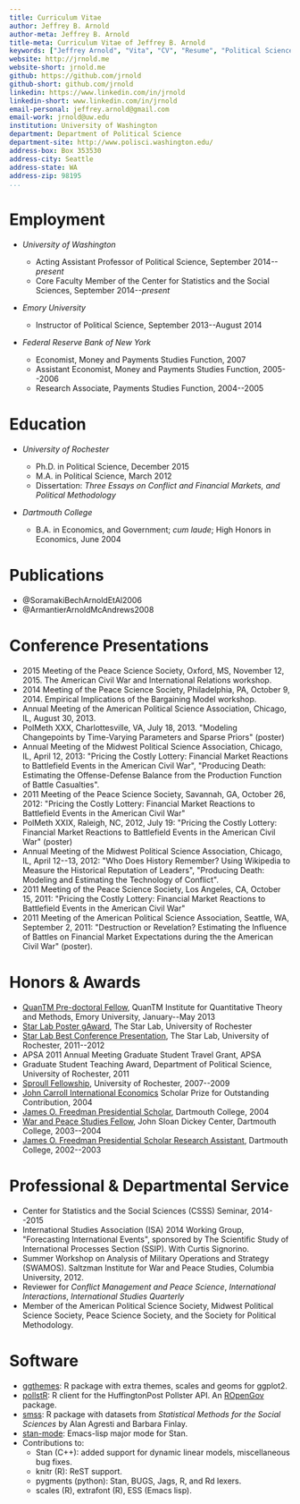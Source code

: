 ```yaml
---
title: Curriculum Vitae
author: Jeffrey B. Arnold
author-meta: Jeffrey B. Arnold
title-meta: Curriculum Vitae of Jeffrey B. Arnold
keywords: ["Jeffrey Arnold", "Vita", "CV", "Resume", "Political Science"]
website: http://jrnold.me
website-short: jrnold.me
github: https://github.com/jrnold
github-short: github.com/jrnold
linkedin: https://www.linkedin.com/in/jrnold
linkedin-short: www.linkedin.com/in/jrnold
email-personal: jeffrey.arnold@gmail.com
email-work: jrnold@uw.edu
institution: University of Washington
department: Department of Political Science
department-site: http://www.polisci.washington.edu/
address-box: Box 353530
address-city: Seattle
address-state: WA
address-zip: 98195
...
```


# Employment

- *University of Washington*

	- Acting Assistant Professor of Political Science, September 2014--*present*
	- Core Faculty Member of the Center for Statistics and the Social Sciences, September 2014--*present*

- *Emory University*

    - Instructor of Political Science, September 2013--August 2014

- *Federal Reserve Bank of New York*

	- Economist, Money and Payments Studies Function, 2007
	- Assistant Economist, Money and Payments Studies Function, 2005--2006
	- Research Associate, Payments Studies Function, 2004--2005

# Education

- *University of Rochester*

	- Ph.D. in Political Science, December 2015
	- M.A. in Political Science, March 2012
	- Dissertation: *Three Essays on Conflict and Financial Markets, and Political Methodology*

- *Dartmouth College*

    - B.A. in Economics, and Government; *cum laude*; High Honors in Economics, June 2004

# Publications

- @SoramakiBechArnoldEtAl2006
- @ArmantierArnoldMcAndrews2008


# Conference Presentations

- 2015 Meeting of the Peace Science Society, Oxford, MS, November 12, 2015. The American Civil War and International Relations workshop.
- 2014 Meeting of the Peace Science Society, Philadelphia, PA, October 9, 2014. Empirical Implications of the Bargaining Model workshop.
- Annual Meeting of the American Political Science Association, Chicago, IL, August 30, 2013.
- PolMeth XXX, Charlottesville, VA, July 18, 2013. "Modeling Changepoints by Time-Varying Parameters and Sparse Priors" (poster)
- Annual Meeting of the Midwest Political Science Association, Chicago, IL, April 12, 2013: "Pricing the Costly Lottery: Financial Market Reactions to Battlefield Events in the American Civil War", "Producing Death: Estimating the Offense-Defense Balance from the Production Function of Battle Casualties".
- 2011 Meeting of the Peace Science Society, Savannah, GA, October 26, 2012: "Pricing the Costly Lottery: Financial Market Reactions to Battlefield Events in the American Civil War"
- PolMeth XXIX, Raleigh, NC, 2012, July 19: "Pricing the Costly Lottery: Financial Market Reactions to Battlefield Events in the American Civil War" (poster)
- Annual Meeting of the Midwest Political Science Association, Chicago, IL, April 12--13, 2012: "Who Does History Remember? Using Wikipedia to Measure the Historical Reputation of Leaders", "Producing Death: Modeling and Estimating the Technology of Conflict".
- 2011 Meeting of the Peace Science Society, Los Angeles, CA, October 15, 2011: "Pricing the Costly Lottery: Financial Market Reactions to Battlefield Events in the American Civil War"
- 2011 Meeting of the American Political Science Association, Seattle, WA, September 2, 2011: "Destruction or Revelation? Estimating the Influence of Battles on Financial Market Expectations during the the American Civil War" (poster).

# Honors & Awards

- [QuanTM Pre-doctoral Fellow](http://quantitative.emory.edu), QuanTM Institute for Quantitative Theory and Methods, Emory University, January--May 2013
- [Star Lab Poster gAward](http://www.rochester.edu/college/psc/thestarlab/awards), The Star Lab, University of Rochester
- [Star Lab Best Conference Presentation](http://www.rochester.edu/college/psc/thestarlab/awards), The Star Lab, University of Rochester, 2011--2012
- APSA 2011 Annual Meeting Graduate Student Travel Grant, APSA
- Graduate Student Teaching Award, Department of Political Science, University of Rochester, 2011
- [Sproull Fellowship](http://www.rochester.edu/gradstudies/sproull.html), University of Rochester, 2007--2009
- [John Carroll International Economics](http://carrollround.georgetown.edu/) Scholar Prize for Outstanding Contribution, 2004
- [James O. Freedman Presidential Scholar](http://www.dartmouth.edu/~ugar/undergrad/scholars/index.html), Dartmouth College, 2004
- [War and Peace Studies Fellow](http://www.pdartmouth.edu/~dickey/war_peace_fellows.html), John Sloan Dickey Center, Dartmouth College, 2003--2004
- [James O. Freedman Presidential Scholar Research Assistant](http://www.dartmouth.edu/~ugar/undergrad/scholars/index.html), Dartmouth College, 2002--2003

# Professional & Departmental Service

- Center for Statistics and the Social Sciences (CSSS) Seminar, 2014--2015
- International Studies Association (ISA) 2014 Working Group,  "Forecasting International Events", sponsored by The Scientific Study of International Processes Section (SSIP). With Curtis Signorino.
- Summer Workshop on Analysis of Military Operations and Strategy
(SWAMOS).  Saltzman Institute for War and Peace Studies, Columbia
University, 2012.
- Reviewer for *Conflict Management and Peace Science*, *International Interactions*, *International Studies Quarterly*
- Member of the American Political Science Society, Midwest Political Science Society, Peace Science Society, and the Society for Political Methodology.


# Software

- [ggthemes](http://cran.r-project.org/web/packages/ggthemes/index.html): R package with extra themes, scales and geoms for ggplot2.
- [pollstR](http://cran.r-project.org/web/packages/pollstR/index.html): R client for the HuffingtonPost Pollster API. An [ROpenGov](http://ropengov.github.io/) package.
- [smss](http://cran.r-project.org/web/packages/smss/index.html): R package with datasets from *Statistical Methods for the Social Sciences* by Alan Agresti and Barbara Finlay.
- [stan-mode](https://github.com/stan-dev/stan-mode): Emacs-lisp major mode for Stan.
- Contributions to:
    - Stan (C++): added support for dynamic linear models, miscellaneous bug fixes.
	- knitr (R): ReST support.
	- pygments (python): Stan, BUGS, Jags, R, and Rd lexers.
	- scales (R), extrafont (R), ESS (Emacs lisp).
